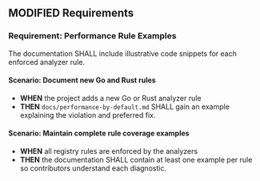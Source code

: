 ## MODIFIED Requirements
### Requirement: Performance Rule Examples
The documentation SHALL include illustrative code snippets for each enforced analyzer rule.

#### Scenario: Document new Go and Rust rules
- **WHEN** the project adds a new Go or Rust analyzer rule
- **THEN** `docs/performance-by-default.md` SHALL gain an example explaining the violation and preferred fix.

#### Scenario: Maintain complete rule coverage examples
- **WHEN** all registry rules are enforced by the analyzers
- **THEN** the documentation SHALL contain at least one example per rule so contributors understand each diagnostic.
